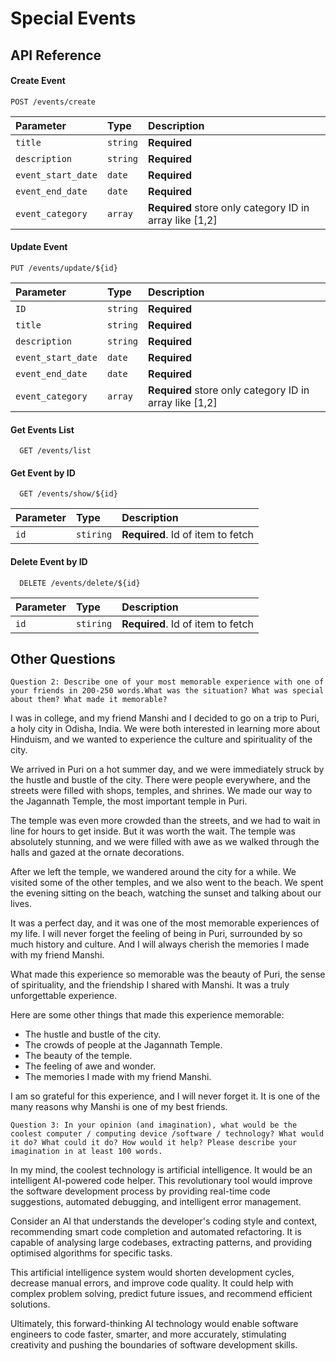 
# Special Events 

## API Reference

#### Create Event 
```http
POST /events/create
```
| Parameter | Type     | Description                |
| :-------- | :------- | :------------------------- |
| `title` | `string` | **Required** |
| `description` | `string` | **Required** |
| `event_start_date` | `date` | **Required** |
| `event_end_date` | `date` | **Required** |
| `event_category` | `array` | **Required** store only category ID in array like [1,2] |

#### Update Event 
```http
PUT /events/update/${id}
```
| Parameter | Type     | Description                |
| :-------- | :------- | :------------------------- |
| `ID` | `string` | **Required** |
| `title` | `string` | **Required** |
| `description` | `string` | **Required** |
| `event_start_date` | `date` | **Required** |
| `event_end_date` | `date` | **Required** |
| `event_category` | `array` | **Required** store only category ID in array like [1,2] |


#### Get Events List
```http
  GET /events/list
```

#### Get Event by ID
```http
  GET /events/show/${id}
```

| Parameter | Type     | Description                       |
| :-------- | :------- | :-------------------------------- |
| `id`      | `stiring` | **Required**. Id of item to fetch |

#### Delete Event by ID
```http
  DELETE /events/delete/${id}
```

| Parameter | Type     | Description                       |
| :-------- | :------- | :-------------------------------- |
| `id`      | `stiring` | **Required**. Id of item to fetch |



## Other Questions

``
 Question 2: Describe one of your most memorable experience with one of your friends in 200-250 words.What was the situation? What was special about them? What made it memorable?
`` 

I was in college, and my friend Manshi and I decided to go on a trip to Puri, a holy city in Odisha, India. We were both interested in learning more about Hinduism, and we wanted to experience the culture and spirituality of the city.

We arrived in Puri on a hot summer day, and we were immediately struck by the hustle and bustle of the city. There were people everywhere, and the streets were filled with shops, temples, and shrines. We made our way to the Jagannath Temple, the most important temple in Puri.

The temple was even more crowded than the streets, and we had to wait in line for hours to get inside. But it was worth the wait. The temple was absolutely stunning, and we were filled with awe as we walked through the halls and gazed at the ornate decorations.

After we left the temple, we wandered around the city for a while. We visited some of the other temples, and we also went to the beach. We spent the evening sitting on the beach, watching the sunset and talking about our lives.

It was a perfect day, and it was one of the most memorable experiences of my life. I will never forget the feeling of being in Puri, surrounded by so much history and culture. And I will always cherish the memories I made with my friend Manshi.

What made this experience so memorable was the beauty of Puri, the sense of spirituality, and the friendship I shared with Manshi. It was a truly unforgettable experience.

Here are some other things that made this experience memorable:

* The hustle and bustle of the city.
* The crowds of people at the Jagannath Temple.
* The beauty of the temple.
* The feeling of awe and wonder.
* The memories I made with my friend Manshi.

I am so grateful for this experience, and I will never forget it. It is one of the many reasons why Manshi is one of my best friends.

``
Question 3: In your opinion (and imagination), what would be the coolest computer / computing device /software / technology? What would it do? What could it do? How would it help?
Please describe your imagination in at least 100 words.
``

In my mind, the coolest technology is artificial intelligence. It would be an intelligent AI-powered code helper. This revolutionary tool would improve the software development process by providing real-time code suggestions, automated debugging, and intelligent error management.

Consider an AI that understands the developer's coding style and context, recommending smart code completion and automated refactoring. It is capable of analysing large codebases, extracting patterns, and providing optimised algorithms for specific tasks.

This artificial intelligence system would shorten development cycles, decrease manual errors, and improve code quality. It could help with complex problem solving, predict future issues, and recommend efficient solutions.

Ultimately, this forward-thinking AI technology would enable software engineers to code faster, smarter, and more accurately, stimulating creativity and pushing the boundaries of software development skills.




